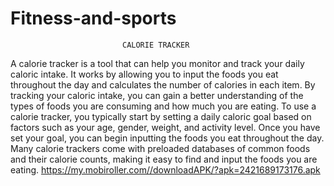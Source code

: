 # Fitness-and-sports
                             CALORIE TRACKER
A calorie tracker is a tool that can help you monitor and track your daily caloric intake. It works by allowing you to input the foods you eat throughout the day and calculates the number of calories in each item. By tracking your caloric intake, you can gain a better understanding of the types of foods you are consuming and how much you are eating.
To use a calorie tracker, you typically start by setting a daily caloric goal based on factors such as your age, gender, weight, and activity level. Once you have set your goal, you can begin inputting the foods you eat throughout the day. Many calorie trackers come with preloaded databases of common foods and their calorie counts, making it easy to find and input the foods you are eating.
https://my.mobiroller.com//downloadAPK/?apk=2421689173176.apk

